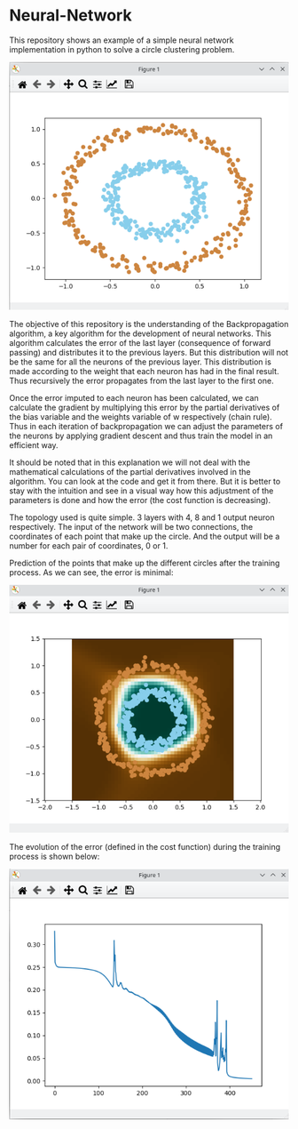 # Neural-Network
This repository shows an example of a simple neural network implementation in python to solve a circle clustering problem.

![](docs/inicial.png)

The objective of this repository is the understanding of the Backpropagation algorithm, a key algorithm for the development of neural networks. This algorithm calculates the error of the last layer (consequence of forward passing) and distributes it to the previous layers. But this distribution will not be the same for all the neurons of the previous layer. This distribution is made according to the weight that each neuron has had in the final result. Thus recursively the error propagates from the last layer to the first one.

Once the error imputed to each neuron has been calculated, we can calculate the gradient by multiplying this error by the partial derivatives of the bias variable and the weights variable of w respectively (chain rule). Thus in each iteration of backpropagation we can adjust the parameters of the neurons by applying gradient descent and thus train the model in an efficient way.

It should be noted that in this explanation we will not deal with the mathematical calculations of the partial derivatives involved in the algorithm. You can look at the code and get it from there. But it is better to stay with the intuition and see in a visual way how this adjustment of the parameters is done and how the error (the cost function is decreasing).

The topology used is quite simple. 3 layers with 4, 8 and 1 output neuron respectively. The input of the network will be two connections, the coordinates of each point that make up the circle. And the output will be a number for each pair of coordinates, 0 or 1.

Prediction of the points that make up the different circles after the training process. As we can see, the error is minimal:

![](docs/final.png)

The evolution of the error (defined in the cost function) during the training process is shown below:

![](docs/error.png)
